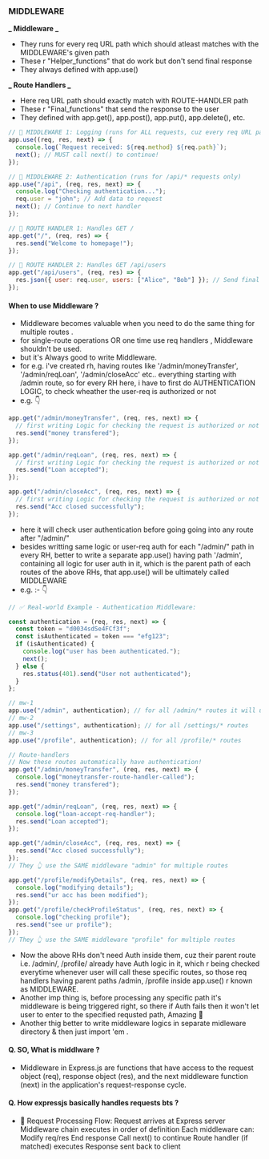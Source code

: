 ### MIDDLEWARE

**_ Middleware _**

- They runs for every req URL path which should atleast matches with the MIDDLEWARE's given path
- These r "Helper_functions" that do work but don't send final response
- They always defined with app.use()

**_ Route Handlers _**

- Here req URL path should exactly match with ROUTE-HANDLER path
- These r "Final_functions" that send the response to the user
- They defined with app.get(), app.post(), app.put(), app.delete(), etc.

```js
// 🔧 MIDDLEWARE 1: Logging (runs for ALL requests, cuz every req URL path starts with / )
app.use((req, res, next) => {
  console.log(`Request received: ${req.method} ${req.path}`);
  next(); // MUST call next() to continue!
});

// 🔧 MIDDLEWARE 2: Authentication (runs for /api/* requests only)
app.use("/api", (req, res, next) => {
  console.log("Checking authentication...");
  req.user = "john"; // Add data to request
  next(); // Continue to next handler
});

// 🎯 ROUTE HANDLER 1: Handles GET /
app.get("/", (req, res) => {
  res.send("Welcome to homepage!");
});

// 🎯 ROUTE HANDLER 2: Handles GET /api/users
app.get("/api/users", (req, res) => {
  res.json({ user: req.user, users: ["Alice", "Bob"] }); // Send final response
});
```

#### When to use Middleware ?

- Middleware becomes valuable when you need to do the same thing for multiple routes .
- for single-route operations OR one time use req handlers , Middleware shouldn't be used.
- but it's Always good to write Middleware.
- for e.g. i've created rh, having routes like '/admin/moneyTransfer', '/admin/reqLoan', '/admin/closeAcc' etc.. everything starting with /admin route, so for every RH here, i have to first do AUTHENTICATION LOGIC, to check wheather the user-req is authorized or not
- e.g. 👇

```js
app.get("/admin/moneyTransfer", (req, res, next) => {
  // first writing Logic for checking the request is authorized or not
  res.send("money transfered");
});

app.get("/admin/reqLoan", (req, res, next) => {
  // first writing Logic for checking the request is authorized or not
  res.send("Loan accepted");
});

app.get("/admin/closeAcc", (req, res, next) => {
  // first writing Logic for checking the request is authorized or not
  res.send("Acc closed successfully");
});
```

- here it will check user authentication before going going into any route after "/admin/"
- besides writting same logic or user-req auth for each "/admin/" path in every RH, better to write a separate app.use() having path '/admin', containing all logic for user auth in it, which is the parent path of each routes of the above RHs, that app.use() will be ultimately called MIDDLEWARE
- e.g. :- 👇

```js
// ✅ Real-world Example - Authentication Middleware:

const authentication = (req, res, next) => {
  const token = "d0034sdSe4FCf3f";
  const isAuthenticated = token === "efg123";
  if (isAuthenticated) {
    console.log("user has been authenticated.");
    next();
  } else {
    res.status(401).send("User not authenticated");
  }
};

// mw-1
app.use("/admin", authentication); // for all /admin/* routes it will use this middleware
// mw-2
app.use("/settings", authentication); // for all /settings/* routes
// mw-3
app.use("/profile", authentication); // for all /profile/* routes

// Route-handlers
// Now these routes automatically have authentication!
app.get("/admin/moneyTransfer", (req, res, next) => {
  console.log("moneytransfer-route-handler-called");
  res.send("money transfered");
});

app.get("/admin/reqLoan", (req, res, next) => {
  console.log("loan-accept-req-handler");
  res.send("Loan accepted");
});

app.get("/admin/closeAcc", (req, res, next) => {
  res.send("Acc closed successfully");
});
// They 👆 use the SAME middleware "admin" for multiple routes

app.get("/profile/modifyDetails", (req, res, next) => {
  console.log("modifying details");
  res.send("ur acc has been modified");
});
app.get("/profile/checkProfileStatus", (req, res, next) => {
  console.log("checking profile");
  res.send("see ur profile");
});
// They 👆 use the SAME middleware "profile" for multiple routes
```

- Now the above RHs don't need Auth inside them, cuz their parent route i.e. /admin/, /profile/ already have Auth logic in it, which r being checked everytime whenever user will call these specific routes, so those req handlers having parent paths /admin, /profile inside app.use() r known as MIDDLEWARE.
- Another imp thing is, before processing any specific path it's middleware is being triggered right, so there if Auth fails then it won't let user to enter to the specified requsted path, Amazing 🤩
- Another thig better to write middleware logics in separate midleware directory & then just import 'em .

#### Q. SO, What is middlware ?

- Middleware in Express.js are functions that have access to the request object (req), response object (res), and the next middleware function (next) in the application's request-response cycle.

#### Q. How expressjs basically handles requests bts ?

- 🚀 Request Processing Flow:
  Request arrives at Express server
  Middleware chain executes in order of definition
  Each middleware can:
  Modify req/res
  End response
  Call next() to continue
  Route handler (if matched) executes
  Response sent back to client
